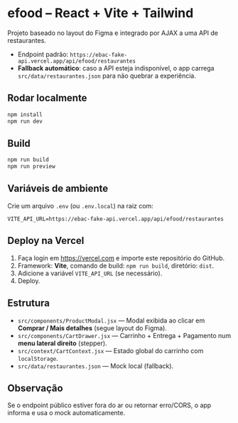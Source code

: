 # efood – React + Vite + Tailwind

Projeto baseado no layout do Figma e integrado por AJAX a uma API de restaurantes.
- Endpoint padrão: `https://ebac-fake-api.vercel.app/api/efood/restaurantes`
- **Fallback automático**: caso a API esteja indisponível, o app carrega `src/data/restaurantes.json` para não quebrar a experiência.

## Rodar localmente
```bash
npm install
npm run dev
```

## Build
```bash
npm run build
npm run preview
```

## Variáveis de ambiente
Crie um arquivo `.env` (ou `.env.local`) na raiz com:
```
VITE_API_URL=https://ebac-fake-api.vercel.app/api/efood/restaurantes
```

## Deploy na Vercel
1. Faça login em https://vercel.com e importe este repositório do GitHub.
2. Framework: **Vite**, comando de build: `npm run build`, diretório: `dist`.
3. Adicione a variável `VITE_API_URL` (se necessário).
4. Deploy.

## Estrutura
- `src/components/ProductModal.jsx` — Modal exibida ao clicar em **Comprar / Mais detalhes** (segue layout do Figma).
- `src/components/CartDrawer.jsx` — Carrinho + Entrega + Pagamento num **menu lateral direito** (stepper).
- `src/context/CartContext.jsx` — Estado global do carrinho com `localStorage`.
- `src/data/restaurantes.json` — Mock local (fallback).

## Observação
Se o endpoint público estiver fora do ar ou retornar erro/CORS, o app informa e usa o mock automaticamente.
